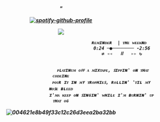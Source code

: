 <h5 align="center">"

[![spotify-github-profile](https://spotify-github-profile.kittinanx.com/api/view?uid=31hqokoegajddtfezndvbdemnqpm&cover_image=true&theme=novatorem&show_offline=false&background_color=121212&interchange=false&bar_color=c51b1b&bar_color_cover=true)](https://spotify-github-profile.kittinanx.com/api/view?uid=31hqokoegajddtfezndvbdemnqpm&redirect=true)
                                      <p align="center" width="100%"> <img src="https://komarev.com/ghpvc/?username=Nshimuraz&label=&color=393939">
                                   
                                                 ʀᴇᴍɪɴᴅᴇʀ  | ᴛʜᴇ ᴡᴇᴇᴋɴᴅ  
                                                 0:24 ─●──────── -2:56
                                                  ⇄ ◃◃   ⅠⅠ   ▹▹ ↻ 


                                   ᴘʟᴀᴛɪɴᴜᴍ ᴏꜰꜰ ᴀ ᴍɪxᴛᴀᴘᴇ, ꜱɪᴘᴘɪɴ' ᴏɴ ᴛʜᴀᴛ ᴄᴏᴅᴇɪɴᴇ
                                  ᴘᴏᴜʀ ɪᴛ ɪɴ ᴍʏ ᴛʀᴏᴘʜɪᴇꜱ, ʀᴏʟʟɪɴ' 'ᴛɪʟ ᴍʏ ɴᴏꜱᴇ ʙʟᴇᴇᴅ
                                  ɪ'ᴍᴀ ᴋᴇᴇᴘ ᴏɴ ꜱɪɴɢɪɴ' ᴡʜɪʟᴇ ɪ'ᴍ ʙᴜʀɴɪɴ' ᴜᴘ ᴛʜᴀᴛ ᴏɢ
 

![004621e8b49f33c12c26d3eea2ba32bb](https://github.com/user-attachments/assets/c106d853-b3d8-41fa-93fc-e7ceee31ac8f)




                              

